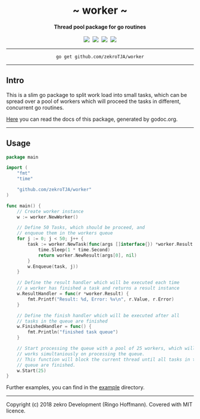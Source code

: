 <div align="center">
    <h1>~ worker ~</h1>
    <strong>Thread pool package for go routines</strong><br><br>
    <a href="https://godoc.org/github.com/zekroTJA/worker"><img src="https://img.shields.io/badge/docs-godoc-c918cc.svg" /></a>&nbsp;
    <a href="https://travis-ci.org/zekroTJA/worker" ><img src="https://travis-ci.org/zekroTJA/worker.svg?branch=master" /></a>&nbsp;
    <a href="https://coveralls.io/github/zekroTJA/worker"><img src="https://coveralls.io/repos/github/zekroTJA/worker/badge.svg" /></a>&nbsp;
    <a href="https://goreportcard.com/report/github.com/zekroTJA/worker"><img src="https://goreportcard.com/badge/github.com/zekroTJA/worker"/></a>
<br>
</div>

---

<div align="center">
    <code>go get github.com/zekroTJA/worker</code>
</div>

---

## Intro

This is a slim go package to split work load into small tasks, which can be spread over a pool of workers which will proceed the tasks in different, concurrent go routines.

[Here](https://godoc.org/github.com/zekroTJA/worker) you can read the docs of this package, generated by godoc.org.

---

## Usage

```go
package main

import (
    "fmt"
    "time"

    "github.com/zekroTJA/worker"
)

func main() {
    // Create worker instance
    w := worker.NewWorker()

    // Define 50 Tasks, which should be proceed, and 
    // enqueue them in the workers queue
    for j := 0; j < 50; j++ {
        task := worker.NewTask(func(args []interface{}) *worker.Result {
            time.Sleep(1 * time.Second)
            return worker.NewResult(args[0], nil)
        }
        w.Enqueue(task, j))
    }

    // Define the result handler which will be executed each time
    // a worker has finished a task and returns a result instance
    w.ResultHandler = func(r *worker.Result) {
        fmt.Printf("Result: %d, Error: %v\n", r.Value, r.Error)
    }

    // Define the finish handler which will be executed after all
    // tasks in the queue are finished
    w.FinishedHandler = func() {
        fmt.Println("finished task queue")
    }

    // Start processing the queue with a pool of 25 workers, which will
    // works simultaniously on processing the queue.
    // This function will block the current thread until all tasks in the
    // queue are finished.
    w.Start(25)
}
```

Further examples, you can find in the [example](example) directory.

---

Copyright (c) 2018 zekro Development (Ringo Hoffmann).
Covered with MIT licence.
